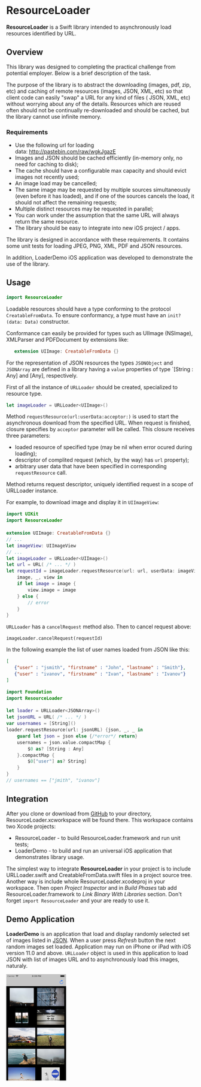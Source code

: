 #  ResourceLoader

__ResourceLoader__ is a Swift library intended to asynchronously load resources identified by URL.
## Overview

This library was designed to completing the practical challenge from potential  employer. Below is a brief description of the task.

The purpose of the library is to abstract the downloading (images, pdf, zip, etc) and caching of remote resources (images, JSON, XML, etc) so that client code can easily "swap" a URL for any kind of files ( JSON, XML, etc) without worrying about any of the details. Resources which are reused often should not be continually re-downloaded and should be cached, but the library cannot use infinite memory.

### Requirements

* Use the following url for loading data: http://pastebin.com/raw/wgkJgazE
* Images and JSON should be cached efficiently (in-memory only, no need for caching to disk);
* The cache should have a configurable max capacity and should evict images not recently used;
* An image load may be cancelled;
* The same image may be requested by multiple sources simultaneously (even before it has loaded), and if one of the sources cancels the load, it should not affect the remaining requests;
* Multiple distinct resources may be requested in parallel;
* You can work under the assumption that the same URL will always return the same resource.
* The library should be easy to integrate into new iOS project / apps.

The library is designed in accordance with these requirements. It contains some unit tests for loading JPEG, PNG, XML, PDF and JSON resources. 

In addition, LoaderDemo iOS application was developed to demonstrate the use of the library.


## Usage
```swift
import ResourceLoader
```
Loadable resources should have a type  conforming to the protocol `CreatableFromData`. To ensure conformancy, a type must have an `init?(data: Data)` constructor.

Conformance can easily be provided for types such as UIImage (NSImage), XMLParser and PDFDocument by extensions like:
 ```swift
    extension UIImage: CreatableFromData {}
```
For the representation of JSON resources the types `JSONObject` and `JSONArray` are defined in a library having a `value` properties of type `[String : Any] and [Any], respectively.

First of all the instance of `URLLoader` should be created, specialized to resource type.
```swift
let imageLoader = URLLoader<UIImage>()
```
Method  `requestResource(url:userData:acceptor:)` is used to start the asynchronous download from the specified URL. When request is finished, closure specifies by `acceptor` parameter will be called. This closure receives three parameters:

* loaded resource of specified type (may be nil when error ocured during loading);
* descriptor of complited request (which, by the way) has `url` property);
* arbitrary user data that have been specified in corresponding `requestResource` call.

Method returns request descriptor, uniquely identified request in a scope of URLLoader instance.

For example, to download image and display it in `UIImageView`:

```swift
import UIKit
import ResourceLoader

extension UIImage: CreatableFromData {}
// ...
let imageView: UIImageView
// ...
let imageLoader = URLLoader<UIImage>()
let url = URL( /* ... */ )
let requestId = imageLoader.requestResource(url: url, userData: imageView) {
    image, _, view in
    if let image = image {
        view.image = image
    } else {
        // error
    }
}

```
`URLLoader` has a `cancelRequest` method also. Then to cancel request above:

```
imageLoader.cancelRequest(requestId)
```

In the following example the list of user names loaded from JSON like this:

```json
[
   {"user" : "jsmith", "firstname" : "John", "lastname" : "Smith"},
   {"user" : "ivanov", "firstname" : "Ivan", "lastname" : "Ivanov"}
]    
```

```swift
import Foundation
import ResourceLoader

let loader = URLLoader<JSONArray>()
let jsonURL = URL( /* ... */ )
var usernames = [String]()
loader.requestResource(url: jsonURL) {json, _, _ in
    guard let json = json else {/*error*/ return}
    usernames = json.value.compactMap {
        $0 as? [String : Any]
    }.compactMap {
        $0["user"] as? String]
    }
}
// usernames == ["jmith", "ivanov"]
```

## Integration

After you clone or download from [GitHub](https://github.com/raisov/resourceloader) to your directory, ResourceLoader.xcworkspace  will be found there. This workspace contains two Xcode projects:

* ResourceLoader - to build ResourceLoader.framework and run unit tests;
* LoaderDemo - to build and run an universal iOS application that demonstrates library usage.

The simplest way to integrate __ResourceLoader__ in your project is to include URLLoader.swift and CreatableFromData.swift files in a project source tree.
Another way is include whole ResourceLoader.xcodeproj in your workspace. Then open _Project Inspector_ and in _Build Phases_ tab add ResourceLoader.framework to _Link Binary With Libraries_ section. Don't forget `import ResourceLoader` and your are ready to use it.

## Demo Application

__LoaderDemo__ is an application that load and display randomly selected set of images  listed in [JSON](http://pastebin.com/raw/wgkJgazE). When a user press _Refresh_ button the next random images set loaded.
Application may run on iPhone or iPad with iOS version 11.0 and above.
`URLLoader` object is used in this application to load JSON with list of images URL and to asynchronously load this images, naturaly.

![Screen shot](./LoaderDemo/ScreenShot.png)

